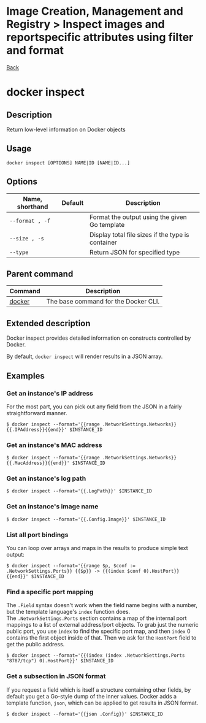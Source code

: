 # Image Creation, Management and Registry > Inspect ​​images ​​and ​​report​​ specific​​ attributes ​​using ​​filter ​​and ​​format

[Back](./ReadMe.md)

docker inspect
==============

Description[](https://docs.docker.com/engine/reference/commandline/inspect/#extended-description#description)
-------------------------------------------------------------------------------------------------------------

Return low-level information on Docker objects

Usage[](https://docs.docker.com/engine/reference/commandline/inspect/#extended-description#usage)
-------------------------------------------------------------------------------------------------

```
docker inspect [OPTIONS] NAME|ID [NAME|ID...]

```

Options[](https://docs.docker.com/engine/reference/commandline/inspect/#extended-description#options)
-----------------------------------------------------------------------------------------------------

| Name, shorthand | Default | Description |
| --- | --- | --- |
| `--format , -f` |  | Format the output using the given Go template |
| `--size , -s` |  | Display total file sizes if the type is container |
| `--type` |  | Return JSON for specified type |

Parent command[](https://docs.docker.com/engine/reference/commandline/inspect/#extended-description#parent-command)
-------------------------------------------------------------------------------------------------------------------

| Command | Description |
| --- | --- |
| [docker](https://docs.docker.com/engine/reference/commandline/docker) | The base command for the Docker CLI. |

Extended description[](https://docs.docker.com/engine/reference/commandline/inspect/#extended-description#extended-description)
-------------------------------------------------------------------------------------------------------------------------------

Docker inspect provides detailed information on constructs controlled by Docker.

By default, `docker inspect` will render results in a JSON array.

Examples[](https://docs.docker.com/engine/reference/commandline/inspect/#extended-description#examples)
-------------------------------------------------------------------------------------------------------

### Get an instance's IP address[](https://docs.docker.com/engine/reference/commandline/inspect/#extended-description#get-an-instances-ip-address)

For the most part, you can pick out any field from the JSON in a fairly straightforward manner.

```
$ docker inspect --format='{{range .NetworkSettings.Networks}}{{.IPAddress}}{{end}}' $INSTANCE_ID

```

### Get an instance's MAC address[](https://docs.docker.com/engine/reference/commandline/inspect/#extended-description#get-an-instances-mac-address)

```
$ docker inspect --format='{{range .NetworkSettings.Networks}}{{.MacAddress}}{{end}}' $INSTANCE_ID

```

### Get an instance's log path[](https://docs.docker.com/engine/reference/commandline/inspect/#extended-description#get-an-instances-log-path)

```
$ docker inspect --format='{{.LogPath}}' $INSTANCE_ID

```

### Get an instance's image name[](https://docs.docker.com/engine/reference/commandline/inspect/#extended-description#get-an-instances-image-name)

```
$ docker inspect --format='{{.Config.Image}}' $INSTANCE_ID

```

### List all port bindings[](https://docs.docker.com/engine/reference/commandline/inspect/#extended-description#list-all-port-bindings)

You can loop over arrays and maps in the results to produce simple text output:

```
$ docker inspect --format='{{range $p, $conf := .NetworkSettings.Ports}} {{$p}} -> {{(index $conf 0).HostPort}} {{end}}' $INSTANCE_ID

```

### Find a specific port mapping[](https://docs.docker.com/engine/reference/commandline/inspect/#extended-description#find-a-specific-port-mapping)

The `.Field` syntax doesn't work when the field name begins with a number, but the template language's `index` function does. The `.NetworkSettings.Ports` section contains a map of the internal port mappings to a list of external address/port objects. To grab just the numeric public port, you use `index` to find the specific port map, and then `index` 0 contains the first object inside of that. Then we ask for the `HostPort` field to get the public address.

```
$ docker inspect --format='{{(index (index .NetworkSettings.Ports "8787/tcp") 0).HostPort}}' $INSTANCE_ID

```

### Get a subsection in JSON format[](https://docs.docker.com/engine/reference/commandline/inspect/#extended-description#get-a-subsection-in-json-format)

If you request a field which is itself a structure containing other fields, by default you get a Go-style dump of the inner values. Docker adds a template function, `json`, which can be applied to get results in JSON format.

```
$ docker inspect --format='{{json .Config}}' $INSTANCE_ID
```